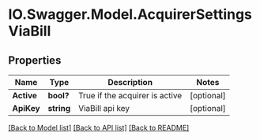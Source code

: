 # IO.Swagger.Model.AcquirerSettingsViaBill
## Properties

Name | Type | Description | Notes
------------ | ------------- | ------------- | -------------
**Active** | **bool?** | True if the acquirer is active | [optional] 
**ApiKey** | **string** | ViaBill api key | [optional] 

[[Back to Model list]](../README.md#documentation-for-models) [[Back to API list]](../README.md#documentation-for-api-endpoints) [[Back to README]](../README.md)


